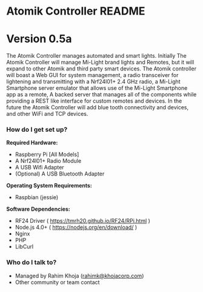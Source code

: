 # Atomik Controller README #

# Version 0.5a

The Atomik Controller manages automated and smart lights. Initially The Atomik Controller will manage Mi-Light brand lights and Remotes, but it will expand to other Atomik and third party smart devices. The Atomik controller will boast a Web GUI for system management, a radio transceiver for lightening and transmitting with a Nrf24l01+ 2.4 GHz radio, a Mi-Light Smartphone server emulator that allows use of the Mi-Light Smartphone app as a remote, A backed server that manages all of the components while providing a REST like interface for custom remotes and devices. In the future the Atomik Controller will add blue tooth connectivity and devices, and other WiFi and TCP devices. 


### How do I get set up? ###


 **Required Hardware:**

 
 * Raspberry Pi [All Models]
 * A Nrf24l01+ Radio Module
 * A USB Wifi Adapter
 * (Optional) A USB Bluetooth Adapter

 
 **Operating System Requirements:**

 
 * Raspbian (jessie)


 **Software Dependencies:**


 * RF24 Driver ( https://tmrh20.github.io/RF24/RPi.html )
 * Node.js 4.0+ ( https://nodejs.org/en/download/ )
 * Nginx
 * PHP
 * LibCurl


### Who do I talk to? ###

* Managed by Rahim Khoja (rahimk@khojacorp.com)
* Other community or team contact